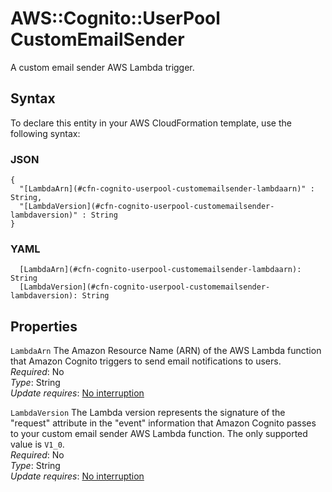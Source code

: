 # AWS::Cognito::UserPool CustomEmailSender<a name="aws-properties-cognito-userpool-customemailsender"></a>

A custom email sender AWS Lambda trigger\.

## Syntax<a name="aws-properties-cognito-userpool-customemailsender-syntax"></a>

To declare this entity in your AWS CloudFormation template, use the following syntax:

### JSON<a name="aws-properties-cognito-userpool-customemailsender-syntax.json"></a>

```
{
  "[LambdaArn](#cfn-cognito-userpool-customemailsender-lambdaarn)" : String,
  "[LambdaVersion](#cfn-cognito-userpool-customemailsender-lambdaversion)" : String
}
```

### YAML<a name="aws-properties-cognito-userpool-customemailsender-syntax.yaml"></a>

```
  [LambdaArn](#cfn-cognito-userpool-customemailsender-lambdaarn): String
  [LambdaVersion](#cfn-cognito-userpool-customemailsender-lambdaversion): String
```

## Properties<a name="aws-properties-cognito-userpool-customemailsender-properties"></a>

`LambdaArn`  <a name="cfn-cognito-userpool-customemailsender-lambdaarn"></a>
The Amazon Resource Name \(ARN\) of the AWS Lambda function that Amazon Cognito triggers to send email notifications to users\.  
*Required*: No  
*Type*: String  
*Update requires*: [No interruption](https://docs.aws.amazon.com/AWSCloudFormation/latest/UserGuide/using-cfn-updating-stacks-update-behaviors.html#update-no-interrupt)

`LambdaVersion`  <a name="cfn-cognito-userpool-customemailsender-lambdaversion"></a>
The Lambda version represents the signature of the "request" attribute in the "event" information that Amazon Cognito passes to your custom email sender AWS Lambda function\. The only supported value is `V1_0`\.  
*Required*: No  
*Type*: String  
*Update requires*: [No interruption](https://docs.aws.amazon.com/AWSCloudFormation/latest/UserGuide/using-cfn-updating-stacks-update-behaviors.html#update-no-interrupt)